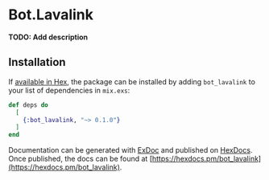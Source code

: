# Bot.Lavalink

**TODO: Add description**

## Installation

If [available in Hex](https://hex.pm/docs/publish), the package can be installed
by adding `bot_lavalink` to your list of dependencies in `mix.exs`:

```elixir
def deps do
  [
    {:bot_lavalink, "~> 0.1.0"}
  ]
end
```

Documentation can be generated with [ExDoc](https://github.com/elixir-lang/ex_doc)
and published on [HexDocs](https://hexdocs.pm). Once published, the docs can
be found at [https://hexdocs.pm/bot_lavalink](https://hexdocs.pm/bot_lavalink).

